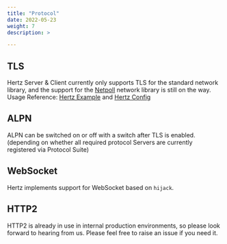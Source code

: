 ```yaml
---
title: "Protocol"
date: 2022-05-23
weight: 7
description: >

---
```


## TLS
Hertz Server & Client currently only supports TLS for the standard network library, and the support for the [Netpoll](https://github.com/cloudwego/netpoll) network library is still on the way.
Usage Reference: [Hertz Example](/docs/hertz/tutorials/example/) and [Hertz Config](/docs/hertz/reference/config/)

## ALPN
ALPN can be switched on or off with a switch after TLS is enabled.(depending on whether all required protocol Servers are currently registered via Protocol Suite)

## WebSocket
Hertz implements support for WebSocket based on `hijack`.

## HTTP2
HTTP2 is already in use in internal production environments, so please look forward to hearing from us. Please feel free to raise an issue if you need it.
